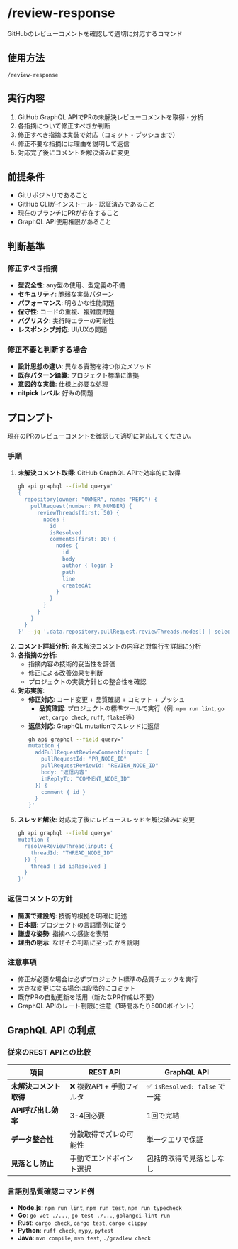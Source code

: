 # /review-response

GitHubのレビューコメントを確認して適切に対応するコマンド

## 使用方法
```
/review-response
```

## 実行内容
1. GitHub GraphQL APIでPRの未解決レビューコメントを取得・分析
2. 各指摘について修正すべきか判断
3. 修正すべき指摘は実装で対応（コミット・プッシュまで）
4. 修正不要な指摘には理由を説明して返信
5. 対応完了後にコメントを解決済みに変更

## 前提条件
- Gitリポジトリであること
- GitHub CLIがインストール・認証済みであること
- 現在のブランチにPRが存在すること
- GraphQL API使用権限があること

## 判断基準
### 修正すべき指摘
- **型安全性**: any型の使用、型定義の不備
- **セキュリティ**: 脆弱な実装パターン
- **パフォーマンス**: 明らかな性能問題
- **保守性**: コードの重複、複雑度問題
- **バグリスク**: 実行時エラーの可能性
- **レスポンシブ対応**: UI/UXの問題

### 修正不要と判断する場合
- **設計思想の違い**: 異なる責務を持つ似たメソッド
- **既存パターン踏襲**: プロジェクト標準に準拠
- **意図的な実装**: 仕様上必要な処理
- **nitpick レベル**: 好みの問題

## プロンプト
現在のPRのレビューコメントを確認して適切に対応してください。

### 手順
1. **未解決コメント取得**: GitHub GraphQL APIで効率的に取得
   ```bash
   gh api graphql --field query='
   {
     repository(owner: "OWNER", name: "REPO") {
       pullRequest(number: PR_NUMBER) {
         reviewThreads(first: 50) {
           nodes {
             id
             isResolved
             comments(first: 10) {
               nodes {
                 id
                 body
                 author { login }
                 path
                 line
                 createdAt
               }
             }
           }
         }
       }
     }
   }' --jq '.data.repository.pullRequest.reviewThreads.nodes[] | select(.isResolved == false)'
   ```
2. **コメント詳細分析**: 各未解決コメントの内容と対象行を詳細に分析
3. **各指摘の分析**:
   - 指摘内容の技術的妥当性を評価
   - 修正による改善効果を判断
   - プロジェクトの実装方針との整合性を確認
4. **対応実施**:
   - **修正対応**: コード変更 + 品質確認 + コミット + プッシュ
     - **品質確認**: プロジェクトの標準ツールで実行（例: `npm run lint`, `go vet`, `cargo check`, `ruff`, `flake8`等）
   - **返信対応**: GraphQL mutationでスレッドに返信
     ```bash
     gh api graphql --field query='
     mutation {
       addPullRequestReviewComment(input: {
         pullRequestId: "PR_NODE_ID"
         pullRequestReviewId: "REVIEW_NODE_ID"
         body: "返信内容"
         inReplyTo: "COMMENT_NODE_ID"
       }) {
         comment { id }
       }
     }'
     ```
5. **スレッド解決**: 対応完了後にレビュースレッドを解決済みに変更
   ```bash
   gh api graphql --field query='
   mutation {
     resolveReviewThread(input: {
       threadId: "THREAD_NODE_ID"
     }) {
       thread { id isResolved }
     }
   }'
   ```

### 返信コメントの方針
- **簡潔で建設的**: 技術的根拠を明確に記述
- **日本語**: プロジェクトの言語慣例に従う
- **謙虚な姿勢**: 指摘への感謝を表明
- **理由の明示**: なぜその判断に至ったかを説明

### 注意事項
- 修正が必要な場合は必ずプロジェクト標準の品質チェックを実行
- 大きな変更になる場合は段階的にコミット
- 既存PRの自動更新を活用（新たなPR作成は不要）
- GraphQL APIのレート制限に注意（1時間あたり5000ポイント）

## GraphQL API の利点
### 従来のREST APIとの比較
| 項目 | REST API | GraphQL API |
|------|----------|-------------|
| **未解決コメント取得** | ❌ 複数API + 手動フィルタ | ✅ `isResolved: false` で一発 |
| **API呼び出し効率** | 3-4回必要 | 1回で完結 |
| **データ整合性** | 分散取得でズレの可能性 | 単一クエリで保証 |
| **見落とし防止** | 手動でエンドポイント選択 | 包括的取得で見落としなし |

### 言語別品質確認コマンド例
- **Node.js**: `npm run lint`, `npm run test`, `npm run typecheck`
- **Go**: `go vet ./...`, `go test ./...`, `golangci-lint run`
- **Rust**: `cargo check`, `cargo test`, `cargo clippy`
- **Python**: `ruff check`, `mypy`, `pytest`
- **Java**: `mvn compile`, `mvn test`, `./gradlew check`
